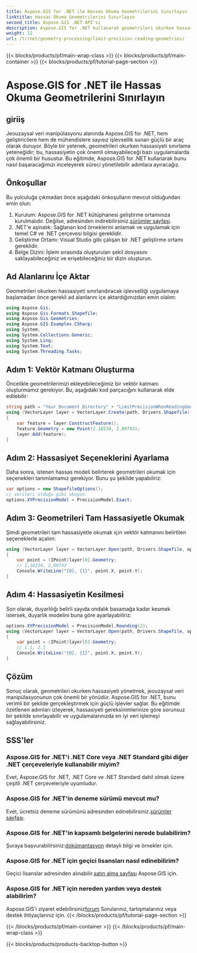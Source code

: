```yaml
---
title: Aspose.GIS for .NET ile Hassas Okuma Geometrilerini Sınırlayın
linktitle: Hassas Okuma Geometrilerini Sınırlayın
second_title: Aspose.GIS .NET API'si
description: Aspose.GIS for .NET kullanarak geometrileri okurken hassasiyeti nasıl etkili bir şekilde yöneteceğinizi öğrenin. Optimum veri işleme için adım adım kılavuzumuzu izleyin.
weight: 12
url: /tr/net/geometry-processing/limit-precision-reading-geometries/
---
```


{{< blocks/products/pf/main-wrap-class >}}
{{< blocks/products/pf/main-container >}}
{{< blocks/products/pf/tutorial-page-section >}}

# Aspose.GIS for .NET ile Hassas Okuma Geometrilerini Sınırlayın

## giriiş
Jeouzaysal veri manipülasyonu alanında Aspose.GIS for .NET, hem geliştiricilere hem de mühendislere sayısız işlevsellik sunan güçlü bir araç olarak duruyor. Böyle bir yetenek, geometrileri okurken hassasiyeti sınırlama yeteneğidir; bu, hassasiyetin çok önemli olmayabileceği bazı uygulamalarda çok önemli bir husustur. Bu eğitimde, Aspose.GIS for .NET kullanarak bunu nasıl başaracağımızı inceleyerek süreci yönetilebilir adımlara ayıracağız.
## Önkoşullar
Bu yolculuğa çıkmadan önce aşağıdaki önkoşulların mevcut olduğundan emin olun:
1.  Kurulum: Aspose.GIS for .NET kütüphanesi geliştirme ortamınıza kurulmalıdır. Değilse, adresinden indirebilirsiniz.[sürümler sayfası](https://releases.aspose.com/gis/net/).
2. .NET'e aşinalık: Sağlanan kod örneklerini anlamak ve uygulamak için temel C# ve .NET çerçevesi bilgisi gereklidir.
3. Geliştirme Ortamı: Visual Studio gibi çalışan bir .NET geliştirme ortamı gereklidir.
4. Belge Dizini: İşlem sırasında oluşturulan şekil dosyasını saklayabileceğiniz ve erişebileceğiniz bir dizin oluşturun.

## Ad Alanlarını İçe Aktar
Geometrileri okurken hassasiyeti sınırlandıracak işlevselliği uygulamaya başlamadan önce gerekli ad alanlarını içe aktardığımızdan emin olalım:
```csharp
using Aspose.Gis;
using Aspose.Gis.Formats.Shapefile;
using Aspose.Gis.Geometries;
using Aspose.GIS.Examples.CSharp;
using System;
using System.Collections.Generic;
using System.Linq;
using System.Text;
using System.Threading.Tasks;
```

## Adım 1: Vektör Katmanı Oluşturma
Öncelikle geometrilerimizi ekleyebileceğimiz bir vektör katmanı oluşturmamız gerekiyor. Bu, aşağıdaki kod parçacığını kullanarak elde edilebilir:
```csharp
string path = "Your Document Directory" + "LimitPrecisionWhenReadingGeometries_out.shp";
using (VectorLayer layer = VectorLayer.Create(path, Drivers.Shapefile))
{
	var feature = layer.ConstructFeature();
	feature.Geometry = new Point(1.10234, 2.09743);
	layer.Add(feature);
}
```
## Adım 2: Hassasiyet Seçeneklerini Ayarlama
Daha sonra, istenen hassas modeli belirterek geometrileri okumak için seçenekleri tanımlamamız gerekiyor. Bunu şu şekilde yapabiliriz:
```csharp
var options = new ShapefileOptions();
// verileri olduğu gibi okuyun.
options.XYPrecisionModel = PrecisionModel.Exact;
```
## Adım 3: Geometrileri Tam Hassasiyetle Okumak
Şimdi geometrileri tam hassasiyetle okumak için vektör katmanını belirtilen seçeneklerle açalım:
```csharp
using (VectorLayer layer = VectorLayer.Open(path, Drivers.Shapefile, options))
{
	var point = (IPoint)layer[0].Geometry;
	// 1,10234, 2,09743
	Console.WriteLine("{0}, {1}", point.X, point.Y);
}
```
## Adım 4: Hassasiyetin Kesilmesi
Son olarak, duyarlılığı belirli sayıda ondalık basamağa kadar kesmek istersek, duyarlık modelini buna göre ayarlayabiliriz:
```csharp
options.XYPrecisionModel = PrecisionModel.Rounding(2);
using (VectorLayer layer = VectorLayer.Open(path, Drivers.Shapefile, options))
{
	var point = (IPoint)layer[0].Geometry;
	// 1.1, 2.1
	Console.WriteLine("{0}, {1}", point.X, point.Y);
}
```

## Çözüm
Sonuç olarak, geometrileri okurken hassasiyeti yönetmek, jeouzaysal veri manipülasyonunun çok önemli bir yönüdür. Aspose.GIS for .NET, bunu verimli bir şekilde gerçekleştirmek için güçlü işlevler sağlar. Bu eğitimde özetlenen adımları izleyerek, hassasiyeti gereksinimlerinize göre sorunsuz bir şekilde sınırlayabilir ve uygulamalarınızda en iyi veri işlemeyi sağlayabilirsiniz.
## SSS'ler
### Aspose.GIS for .NET'i .NET Core veya .NET Standard gibi diğer .NET çerçeveleriyle kullanabilir miyim?
Evet, Aspose.GIS for .NET, .NET Core ve .NET Standard dahil olmak üzere çeşitli .NET çerçeveleriyle uyumludur.
### Aspose.GIS for .NET'in deneme sürümü mevcut mu?
 Evet, ücretsiz deneme sürümünü adresinden edinebilirsiniz.[sürümler sayfası](https://releases.aspose.com/).
### Aspose.GIS for .NET'in kapsamlı belgelerini nerede bulabilirim?
 Şuraya başvurabilirsiniz:[dokümantasyon](https://reference.aspose.com/gis/net/) detaylı bilgi ve örnekler için.
### Aspose.GIS for .NET için geçici lisansları nasıl edinebilirim?
 Geçici lisanslar adresinden alınabilir.[satın alma sayfası](https://purchase.aspose.com/temporary-license/) Aspose.GIS için.
### Aspose.GIS for .NET için nereden yardım veya destek alabilirim?
 Aspose.GIS'i ziyaret edebilirsiniz[forum](https://forum.aspose.com/c/gis/33) Sorularınız, tartışmalarınız veya destek ihtiyaçlarınız için.
{{< /blocks/products/pf/tutorial-page-section >}}

{{< /blocks/products/pf/main-container >}}
{{< /blocks/products/pf/main-wrap-class >}}

{{< blocks/products/products-backtop-button >}}
